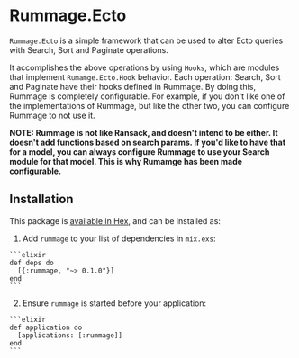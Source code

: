 # Rummage.Ecto

`Rummage.Ecto` is a simple framework that can be used to alter Ecto queries with Search, Sort and Paginate operations.

It accomplishes the above operations by using `Hooks`, which are modules that implement `Rumamge.Ecto.Hook` behavior.
Each operation: Search, Sort and Paginate have their hooks defined in Rummage. By doing this, Rummage is completely
configurable. For example, if you don't like one of the implementations of Rummage, but like the other two,
 you can configure Rummage to not use it.


**NOTE: Rummage is not like Ransack, and doesn't intend to be either. It doesn't add functions based on search params.
If you'd like to have that for a model, you can always configure Rummage to use your Search module for that model. This
is why Rumamge has been made configurable.**

## Installation

This package is [available in Hex](https://hexdocs.pm/rummage_ecto/api-reference.html), and can be installed as:

  1. Add `rummage` to your list of dependencies in `mix.exs`:

    ```elixir
    def deps do
      [{:rummage, "~> 0.1.0"}]
    end
    ```

  2. Ensure `rummage` is started before your application:

    ```elixir
    def application do
      [applications: [:rummage]]
    end
    ```

